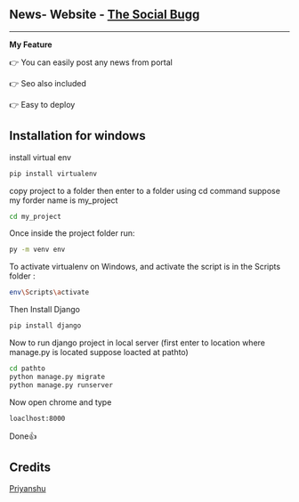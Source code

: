 ## News- Website - [The Social Bugg](https://thesocialbugg.herokuapp.com)
---
**My Feature**

👉 You can easily post any news from portal

👉 Seo also included

👉 Easy to deploy

## Installation for windows

install virtual env
```sh
pip install virtualenv
```
copy project to a folder then enter to a folder using cd command suppose my forder name is my_project
```sh
cd my_project
```
Once inside the project folder run: 
```sh
py -m venv env
```
To activate virtualenv on Windows, and activate the script is in the Scripts folder :
```sh
env\Scripts\activate
```
Then Install Django
```sh
pip install django
```
Now to run django project in local server (first enter to location where manage.py is located suppose loacted at pathto)
```sh
cd pathto
python manage.py migrate
python manage.py runserver
```
Now open chrome and type
```sh
loaclhost:8000
```
Done👍

## Credits

[Priyanshu](https://t.me/priyanshugandhi)
